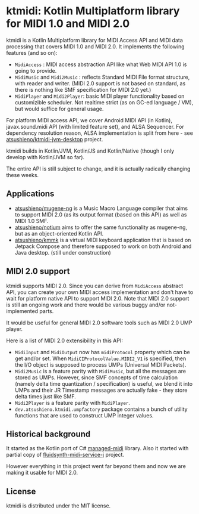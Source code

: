 # ktmidi: Kotlin Multiplatform library for MIDI 1.0 and MIDI 2.0

ktmidi is a Kotlin Multiplatform library for MIDI Access API and MIDI data processing that covers MIDI 1.0 and MIDI 2.0. It implements the following features (and so on):

- `MidiAccess` : MIDI access abstraction API like what Web MIDI API 1.0 is going to provide.
- `MidiMusic` and `Midi2Music` : reflects Standard MIDI File format structure, with reader and writer. (MIDI 2.0 support is not based on standard, as there is nothing like SMF specification for MIDI 2.0 yet.)
- `MidiPlayer` and `Midi2Player`: basic MIDI player functionality based on customizible scheduler. Not realtime strict (as on GC-ed language / VM), but would suffice for general usage.

For platform MIDI access API, we cover Android MIDI API (in Kotlin), javax.sound.midi API (with limited feature set), and ALSA Sequencer. For dependency resolution reason, ALSA implementation is split from here - see [atsushieno/ktmidi-jvm-desktop](https://github.com/atsushieno/ktmidi-jvm-desktop) project.

ktmidi builds in Kotlin/JVM, Kotlin/JS and Kotlin/Native (though I only develop with Kotlin/JVM so far).

The entire API is still subject to change, and it is actually radically changing these weeks.

## Applications

- [atsushieno/mugene-ng](https://github.com/atsushieno/mugene-ng) is a Music Macro Language compiler that aims to support MIDI 2.0 (as its output format (based on this API) as well as MIDI 1.0 SMF.
- [atsushieno/notium](https://github.com/atsushieno/mugene-ng) aims to offer the same functionality as mugene-ng, but as an object-oriented Kotlin API.
- [atsushieno/kmmk](https://github.com/atsushieno/kmmk) is a virtual MIDI keyboard application that is based on Jetpack Compose and therefore supposed to work on both Android and Java desktop. (still under construction)

## MIDI 2.0 support

ktmidi supports MIDI 2.0. Since you can derive from `MidiAccess` abstract API, you can create your own MIDI access implementation and don't have to wait for platform native API to support MIDI 2.0. Note that MIDI 2.0 support is still an ongoing work and there would be various buggy and/or not-implemented parts.

It would be useful for general MIDI 2.0 software tools such as MIDI 2.0 UMP player.

Here is a list of MIDI 2.0 extensibility in this API:

- `MidiInput` and `MidiOutput` now has `midiProtocol` property which can be get and/or set. When `MidiCIProtocolValue.MIDI2_V1` is specified, then the I/O object is supposed to process UMPs (Universal MIDI Packets).
- `Midi2Music` is a feature parity with `MidiMusic`, but all the messages are stored as UMPs. However, since SMF concepts of time calculation (namely delta time quantization / specification) is useful, we blend it into UMPs and their JR Timestamp messages are actually fake - they store delta times just like SMF.
- `Midi2Player` is a feature parity with `MidiPlayer`.
- `dev.atsushieno.ktmidi.umpfactory` package contains a bunch of utility functions that are used to construct UMP integer values.


## Historical background

It started as the Kotlin port of C# [managed-midi](https://github.com/atsushieno/managed-midi) library. Also it started with partial copy of [fluidsynth-midi-service-j](https://github.com/atsushieno/fluidsynth-midi-service-j) project.

However everything in this project went far beyond them and now we are making it usable for MIDI 2.0.

## License

ktmidi is distributed under the MIT license.

